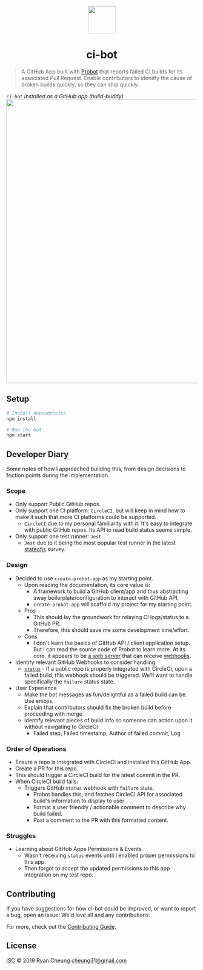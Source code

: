 <p align="center">
  <img width="72" src="https://user-images.githubusercontent.com/40378/68629820-13177300-049a-11ea-828e-b94c3b5df242.png">
  <h1 align="center">ci-bot</h1>
</p>

> A GitHub App built with [Probot](https://github.com/probot/probot) that reports failed CI builds for its associated Pull Request. Enable contributors to idenitfy the cause of broken builds quickly, so they can ship quickly.

*`ci-bot` Installed as a GitHub app (build-buddy)*
<img width="748" src="https://user-images.githubusercontent.com/40378/68629634-5ae9ca80-0499-11ea-94f8-d8ec32e1328e.png">

## Setup

```sh
# Install dependencies
npm install

# Run the bot
npm start
```

## Developer Diary
Some notes of how I approached building this, from design decisions to friction points during the implementation.

### Scope
* Only support Public GitHub repos.
* Only support one CI platform: `CircleCI`, but will keep in mind how to make it such that more CI platforms could be supported.
  * `CircleCI` due to my personal familiarity with it. It's easy to integrate with public GitHub repos. Its API to read build status seems simple.
* Only support one test runner:  `Jest`
  * `Jest` due to it being the most popular test runner in the latest [stateofjs](https://2018.stateofjs.com/testing/jest/) survey.
  
### Design 
* Decided to use `create-probot-app` as my starting point. 
  * Upon reading the documentation, its core value is:
      * A framework to build a GitHub client/app and thus abstracting away boilerplate/configuration to interact with GitHub API.
      * `create-probot-app` will scaffold my project for my starting point.
  * Pros
    * This should lay the groundwork for relaying CI logs/status to a GitHub PR.
    * Therefore, this should save me some development time/effort. 
  * Cons
    * I don't learn the basics of GitHub API / client application setup. But I can read the source code of Probot to learn more. At its core, it appears to be [a web server](https://github.com/octokit/webhooks) that can receive [webhooks](https://github.com/octokit/webhooks).
 * Identify relevant GitHub Webhooks to consider handling
   * [`status`](https://developer.github.com/v3/activity/events/types/#statusevent) - If a public repo is properly integrated with CircleCI, upon a failed build, this webhook should be triggered. We'll want to handle specifically the `failure` status state.
 * User Experience
   * Make the bot messages as fun/delightful as a failed build can be. Use emojis.
   * Explain that contributors should fix the broken build before proceeding with merge.
   * Identify relevant pieces of build info so someone can action upon it without navigating to CircleCI
     * Failed step, Failed timestamp, Author of failed commit, Log

### Order of Operations
* Ensure a repo is integrated with CircleCI and installed this GitHub App.
* Create a PR for this repo.
* This should trigger a CircleCI build for the latest commit in the PR.
* When CircleCI build fails:
  * Triggers GitHub `status` webhook with `failure` state.
    * Probot handles this, and fetches CircleCI API for associated build's information to display to user
    * Format a user friendly / actionable comment to describe why build failed.
    * Post a comment to the PR with this formatted content.
    
### Struggles
* Learning about GitHub Apps Permissions & Events.
  * Wasn't receiving `status` events until I enabled proper permissions to this app.
  * Then forgot to accept the updated permissions to this app integration on my test repo.

## Contributing

If you have suggestions for how ci-bot could be improved, or want to report a bug, open an issue! We'd love all and any contributions.

For more, check out the [Contributing Guide](CONTRIBUTING.md).

## License

[ISC](LICENSE) © 2019 Ryan Cheung <cheung31@gmail.com>
